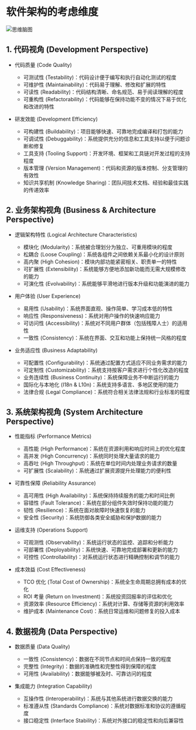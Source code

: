 # 软件架构的考虑维度

![思维脑图](https://ngte-superbed.oss-cn-beijing.aliyuncs.com/uPic/5eGG1FtAmfrP.png)

## 1. 代码视角 (Development Perspective)

- 代码质量 (Code Quality)

  - 可测试性 (Testability)：代码设计便于编写和执行自动化测试的程度
  - 可维护性 (Maintainability)：代码易于理解、修改和扩展的特性
  - 可读性 (Readability)：代码结构清晰、命名规范、易于阅读理解的程度
  - 可重构性 (Refactorability)：代码能够在保持功能不变的情况下易于优化和改进的特性

- 研发效能 (Development Efficiency)

  - 可构建性 (Buildability)：项目能够快速、可靠地完成编译和打包的能力
  - 可调试性 (Debuggability)：系统提供充分的信息和工具支持以便于问题诊断和修复
  - 工具支持 (Tooling Support)：开发环境、框架和工具链对开发过程的支持程度
  - 版本管理 (Version Management)：代码和资源的版本控制、分支管理的有效性
  - 知识共享机制 (Knowledge Sharing)：团队间技术文档、经验和最佳实践的传递效率

## 2. 业务架构视角 (Business & Architecture Perspective)

- 逻辑架构特性 (Logical Architecture Characteristics)

  - 模块化 (Modularity)：系统被合理划分为独立、可重用模块的程度
  - 松耦合 (Loose Coupling)：系统各组件之间依赖关系最小化的设计原则
  - 高内聚 (High Cohesion)：模块内部功能紧密相关、职责单一的特性
  - 可扩展性 (Extensibility)：系统能够方便地添加新功能而无需大规模修改的能力
  - 可演化性 (Evolvability)：系统能够平滑地进行版本升级和功能演进的能力

- 用户体验 (User Experience)

  - 易用性 (Usability)：系统界面直观、操作简单、学习成本低的特性
  - 响应性 (Responsiveness)：系统对用户操作的快速响应能力
  - 可访问性 (Accessibility)：系统对不同用户群体（包括残障人士）的适用性
  - 一致性 (Consistency)：系统在界面、交互和功能上保持统一风格的程度

- 业务适应性 (Business Adaptability)

  - 可配置性 (Configurability)：系统通过配置方式适应不同业务需求的能力
  - 可定制性 (Customizability)：系统支持按客户需求进行个性化改造的程度
  - 业务连续性 (Business Continuity)：系统保障业务不中断运行的能力
  - 国际化与本地化 (I18n & L10n)：系统支持多语言、多地区使用的能力
  - 法律合规 (Legal Compliance)：系统符合相关法律法规和行业标准的程度

## 3. 系统架构视角 (System Architecture Perspective)

- 性能指标 (Performance Metrics)

  - 高性能 (High Performance)：系统在资源利用和响应时间上的优化程度
  - 高并发 (High Concurrency)：系统同时处理大量请求的能力
  - 高吞吐 (High Throughput)：系统在单位时间内处理业务请求的数量
  - 可扩展性 (Scalability)：系统通过扩展资源提升处理能力的便利性

- 可靠性保障 (Reliability Assurance)

  - 高可用性 (High Availability)：系统保持持续服务的能力和时间比例
  - 容错性 (Fault Tolerance)：系统在部分组件失效时保持功能的能力
  - 韧性 (Resilience)：系统在面对故障时快速恢复的能力
  - 安全性 (Security)：系统防御各类安全威胁和保护数据的能力

- 运维支持 (Operations Support)

  - 可观测性 (Observability)：系统运行状态的监控、追踪和分析能力
  - 可部署性 (Deployability)：系统快速、可靠地完成部署和更新的能力
  - 可控性 (Controllability)：对系统运行状态进行精确控制和调节的能力

- 成本效益 (Cost Effectiveness)

  - TCO 优化 (Total Cost of Ownership)：系统全生命周期总拥有成本的优化
  - ROI 考量 (Return on Investment)：系统投资回报率的评估和优化
  - 资源效率 (Resource Efficiency)：系统对计算、存储等资源的利用效率
  - 维护成本 (Maintenance Cost)：系统日常运维和问题修复的投入成本

## 4. 数据视角 (Data Perspective)

- 数据质量 (Data Quality)

  - 一致性 (Consistency)：数据在不同节点和时间点保持一致的程度
  - 完整性 (Integrity)：数据的准确性和完整性得到保障的程度
  - 可用性 (Availability)：数据能够被及时、可靠访问的程度

- 集成能力 (Integration Capability)

  - 互操作性 (Interoperability)：系统与其他系统进行数据交换的能力
  - 标准遵从性 (Standards Compliance)：系统对数据标准和协议的遵循程度
  - 接口稳定性 (Interface Stability)：系统对外接口的稳定性和向后兼容性
